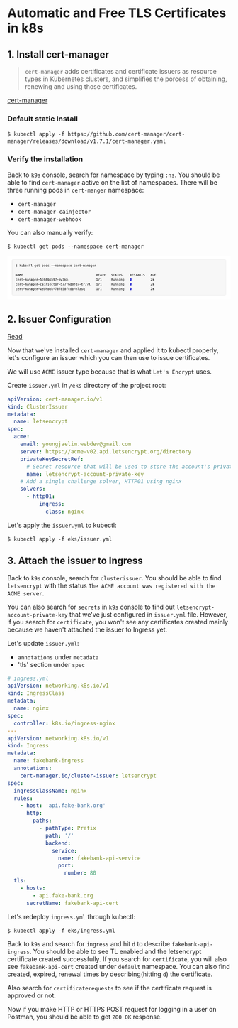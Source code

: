 # Automatic and Free TLS Certificates in k8s

## 1. Install cert-manager

> `cert-manager` adds certificates and certificate issuers as resource types in Kubernetes clusters, and simplifies the porcess of obtaining, renewing and using those certificates.

[cert-manager](https://cert-manager.io/)

### Default static Install

```shell
$ kubectl apply -f https://github.com/cert-manager/cert-manager/releases/download/v1.7.1/cert-manager.yaml
```

### Verify the installation

Back to `k9s` console, search for namespace by typing `:ns`. You should be able to find `cert-manager` active on the list of namespaces. There will be three running pods in `cert-manger` namespace:

- `cert-manager`
- `cert-manager-cainjector`
- `cert-manager-webhook`

You can also manually verify:

```shell
$ kubectl get pods --namespace cert-manager
```

![verify-cert-manager](/doc/images/verify_cert_manager.png)

## 2. Issuer Configuration

[Read](https://cert-manager.io/docs/configuration/)

Now that we've installed `cert-manager` and applied it to kubectl properly, let's configure an issuer which you can then use to issue certificates.

We will use `ACME` issuer type because that is what `Let's Encrypt` uses.

Create `issuer.yml` in `/eks` directory of the project root:

```yml
apiVersion: cert-manager.io/v1
kind: ClusterIssuer
metadata:
  name: letsencrypt
spec:
  acme:
    email: youngjaelim.webdev@gmail.com
    server: https://acme-v02.api.letsencrypt.org/directory
    privateKeySecretRef:
      # Secret resource that will be used to store the account's private key.
      name: letsencrypt-account-private-key
    # Add a single challenge solver, HTTP01 using nginx
    solvers:
      - http01:
          ingress:
            class: nginx
```

Let's apply the `issuer.yml` to kubectl:

```shell
$ kubectl apply -f eks/issuer.yml
```

## 3. Attach the issuer to Ingress

Back to `k9s` console, search for `clusterissuer`. You should be able to find `letsencrypt` with the status `The ACME account was registered with the ACME server`.

You can also search for `secrets` in `k9s` console to find out `letsencrypt-account-private-key` that we've just configured in `issuer.yml` file. However, if you search for `certificate`, you won't see any certificates created mainly because we haven't attached the issuer to Ingress yet.

Let's update `issuer.yml`:

- `annotations` under `metadata`
- 'tls' section under `spec`

```yml
# ingress.yml
apiVersion: networking.k8s.io/v1
kind: IngressClass
metadata:
  name: nginx
spec:
  controller: k8s.io/ingress-nginx
---
apiVersion: networking.k8s.io/v1
kind: Ingress
metadata:
  name: fakebank-ingress
  annotations:
    cert-manager.io/cluster-issuer: letsencrypt
spec:
  ingressClassName: nginx
  rules:
    - host: 'api.fake-bank.org'
      http:
        paths:
          - pathType: Prefix
            path: '/'
            backend:
              service:
                name: fakebank-api-service
                port:
                  number: 80
  tls:
    - hosts:
        - api.fake-bank.org
      secretName: fakebank-api-cert
```

Let's redeploy `ingress.yml` through kubectl:

```shell
$ kubectl apply -f eks/ingress.yml
```

Back to `k9s` and search for `ingress` and hit `d` to describe `fakebank-api-ingress`. You should be able to see TL enabled and the letsencrypt certificate created successfully. If you search for `certificate`, you will also see `fakebank-api-cert` created under `default` namespace. You can also find created, expired, renewal times by describing(hitting `d`) the certificate.

Also search for `certificaterequests` to see if the certificate request is approved or not.

Now if you make HTTP or HTTPS POST request for logging in a user on Postman, you should be able to get `200 OK` response.
